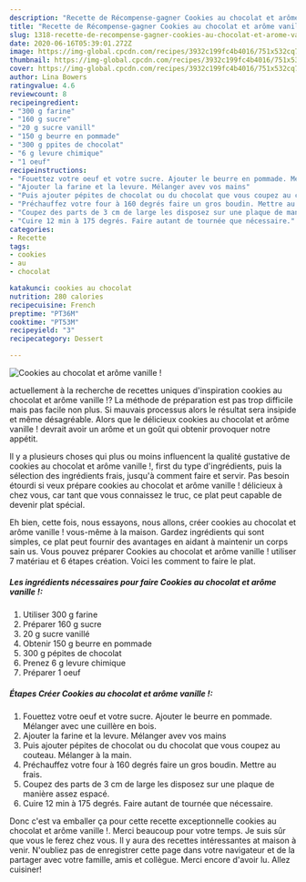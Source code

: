 ```yaml
---
description: "Recette de Récompense-gagner Cookies au chocolat et arôme vanille !"
title: "Recette de Récompense-gagner Cookies au chocolat et arôme vanille !"
slug: 1318-recette-de-recompense-gagner-cookies-au-chocolat-et-arome-vanille
date: 2020-06-16T05:39:01.272Z
image: https://img-global.cpcdn.com/recipes/3932c199fc4b4016/751x532cq70/cookies-au-chocolat-et-arome-vanille-photo-principale-de-la-recette.jpg
thumbnail: https://img-global.cpcdn.com/recipes/3932c199fc4b4016/751x532cq70/cookies-au-chocolat-et-arome-vanille-photo-principale-de-la-recette.jpg
cover: https://img-global.cpcdn.com/recipes/3932c199fc4b4016/751x532cq70/cookies-au-chocolat-et-arome-vanille-photo-principale-de-la-recette.jpg
author: Lina Bowers
ratingvalue: 4.6
reviewcount: 8
recipeingredient:
- "300 g farine"
- "160 g sucre"
- "20 g sucre vanill"
- "150 g beurre en pommade"
- "300 g ppites de chocolat"
- "6 g levure chimique"
- "1 oeuf"
recipeinstructions:
- "Fouettez votre oeuf et votre sucre. Ajouter le beurre en pommade. Mélanger avec une cuillère en bois."
- "Ajouter la farine et la levure. Mélanger avev vos mains"
- "Puis ajouter pépites de chocolat ou du chocolat que vous coupez au couteau. Mélanger à la main."
- "Préchauffez votre four à 160 degrés faire un gros boudin. Mettre au frais."
- "Coupez des parts de 3 cm de large les disposez sur une plaque de manière assez espacé."
- "Cuire 12 min à 175 degrés. Faire autant de tournée que nécessaire."
categories:
- Recette
tags:
- cookies
- au
- chocolat

katakunci: cookies au chocolat 
nutrition: 280 calories
recipecuisine: French
preptime: "PT36M"
cooktime: "PT53M"
recipeyield: "3"
recipecategory: Dessert

---
```



![Cookies au chocolat et arôme vanille !](https://img-global.cpcdn.com/recipes/3932c199fc4b4016/751x532cq70/cookies-au-chocolat-et-arome-vanille-photo-principale-de-la-recette.jpg)

actuellement à la recherche de recettes uniques d'inspiration cookies au chocolat et arôme vanille !? La méthode de préparation est pas trop difficile mais pas facile non plus. Si mauvais processus alors le résultat sera insipide et même désagréable. Alors que le délicieux cookies au chocolat et arôme vanille ! devrait avoir un arôme et un goût qui obtenir provoquer notre appétit.

Il y a plusieurs choses qui plus ou moins influencent la qualité gustative de cookies au chocolat et arôme vanille !, first du type d'ingrédients, puis la sélection des ingrédients frais, jusqu'à comment faire et servir. Pas besoin étourdi si veux prépare cookies au chocolat et arôme vanille ! délicieux à chez vous, car tant que vous connaissez le truc, ce plat peut capable de devenir plat spécial.




Eh bien, cette fois, nous essayons, nous allons, créer cookies au chocolat et arôme vanille ! vous-même à la maison. Gardez ingrédients qui sont simples, ce plat peut fournir des avantages en aidant à maintenir un corps sain us. Vous pouvez préparer Cookies au chocolat et arôme vanille ! utiliser 7 matériau et 6 étapes création. Voici les comment to faire le plat.

<!--inarticleads1-->

##### Les ingrédients nécessaires pour faire Cookies au chocolat et arôme vanille !:

1. Utiliser 300 g farine
1. Préparer 160 g sucre
1.  20 g sucre vanillé
1. Obtenir 150 g beurre en pommade
1.  300 g pépites de chocolat
1. Prenez 6 g levure chimique
1. Préparer 1 oeuf




<!--inarticleads2-->

##### Étapes Créer Cookies au chocolat et arôme vanille !:

1. Fouettez votre oeuf et votre sucre. Ajouter le beurre en pommade. Mélanger avec une cuillère en bois.
1. Ajouter la farine et la levure. Mélanger avev vos mains
1. Puis ajouter pépites de chocolat ou du chocolat que vous coupez au couteau. Mélanger à la main.
1. Préchauffez votre four à 160 degrés faire un gros boudin. Mettre au frais.
1. Coupez des parts de 3 cm de large les disposez sur une plaque de manière assez espacé.
1. Cuire 12 min à 175 degrés. Faire autant de tournée que nécessaire.





Donc c'est va emballer ça pour cette recette exceptionnelle cookies au chocolat et arôme vanille !. Merci beaucoup pour votre temps. Je suis sûr que vous le ferez chez vous. Il y aura des recettes  intéressantes at maison à venir. N'oubliez pas de enregistrer cette page dans votre navigateur et de la partager avec votre famille, amis et collègue. Merci encore d'avoir lu. Allez cuisiner!
